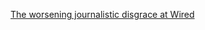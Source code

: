 ---
layout: post
wordpress_id: 934
wordpress_url: http://noesbueno.com/archives/934
date: '2010-12-27 13:00:53 -0600'
date_gmt: '2010-12-27 18:00:53 -0600'
body: |
  <p><a href="http://www.salon.com/news/wikileaks/index.html?story=/opinion/greenwald/2010/12/27/wired">The worsening journalistic disgrace at Wired</a></p>
---